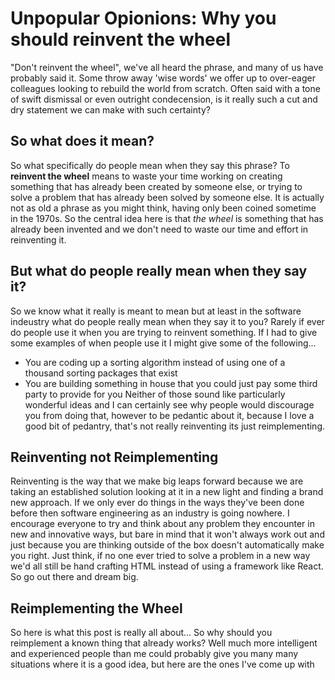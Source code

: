 # Unpopular Opionions: Why you should reinvent the wheel

"Don't reinvent the wheel", we've all heard the phrase, and many of us have probably said it. Some throw away 'wise words' we offer up to over-eager colleagues looking to rebuild the world from scratch. Often said with a tone of swift dismissal or even outright condecension, is it really such a cut and dry statement we can make with such certainty?

## So what does it mean?
So what specifically do people mean when they say this phrase? To **reinvent the wheel** means to waste your time working on creating something that has already been created by someone else, or trying to solve a problem that has already been solved by someone else. It is actually not as old a phrase as you might think, having only been coined sometime in the 1970s. So the central idea here is that *the wheel* is something that has already been invented and we don't need to waste our time and effort in reinventing it. 

## But what do people really mean when they say it?
So we know what it really is meant to mean but at least in the software indeustry what do people really mean when they say it to you? Rarely if ever do people use it when you are trying to reinvent something. If I had to give some examples of when people use it I might give some of the following...
 * You are coding up a sorting algorithm instead of using one of a thousand sorting packages that exist
 * You are building something in house that you could just pay some third party to provide for you
Neither of those sound like particularly wonderful ideas and I can certainly see why people would discourage you from doing that, however to be pedantic about it, because I love a good bit of pedantry, that's not really reinventing its just reimplementing. 

## Reinventing not Reimplementing
Reinventing is the way that we make big leaps forward because we are taking an established solution looking at it in a new light and finding a brand new approach. If we only ever do things in the ways they've been done before then software engineering as an industry is going nowhere. I encourage everyone to try and think about any problem they encounter in new and innovative ways, but bare in mind that it won't always work out and just because you are thinking outside of the box doesn't automatically make you right. Just think, if no one ever tried to solve a problem in a new way we'd all still be hand crafting HTML instead of using a framework like React. So go out there and dream big.

## Reimplementing the Wheel
So here is what this post is really all about... So why should you reimplement a known thing that already works? Well much more intelligent and experienced people than me could probably give you many many situations where it is a good idea, but here are the ones I've come up with
